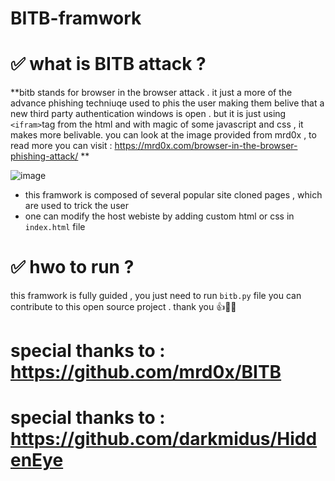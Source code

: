 # BITB-framwork

# ✅ what is BITB attack ?
**bitb stands for browser in the browser attack . it just a more of the advance phishing techniuqe used to phis the user making them belive that a new third party 
authentication windows is open . but it is just using `<ifram>`tag from the html and with magic of some javascript and css , it makes more belivable.
you can look at the image provided from mrd0x , to read more you can visit : https://mrd0x.com/browser-in-the-browser-phishing-attack/ **

![image](https://user-images.githubusercontent.com/86433380/162735323-21cc0a85-ee0f-41b8-92ba-630416cd52b4.png)

- this framwork is composed of several popular site cloned pages , which are used to trick the user 
- one can modify the host webiste by adding custom html or css in `index.html` file

# ✅ hwo to run ?

this framwork is fully guided , you just need to run `bitb.py` file
you can contribute to this open source project . thank you 👍🙌🤗 

# special thanks to  : https://github.com/mrd0x/BITB
# special thanks to  : https://github.com/darkmidus/HiddenEye
